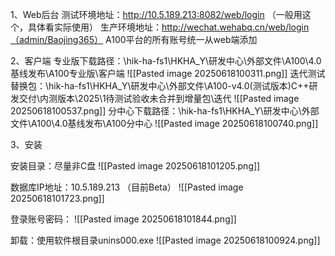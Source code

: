 
1、Web后台
测试环境地址：http://10.5.189.213:8082/web/login （一般用这个，具体看实际使用）
生产环境地址：http://wechat.wehabq.cn/web/login（admin/Baojing365）
A100平台的所有账号统一从web端添加

2、客户端
专业版下载路径：\\hik-ha-fs1\HKHA_Y\研发中心\外部文件\A100\4.0基线发布\A100专业版\客户端
![[Pasted image 20250618100311.png]]
迭代测试替换包：\\hik-ha-fs1\HKHA_Y\研发中心\外部文件\A100-v4.0(测试版本)C++研发交付\内测版本\2025\1待测试验收未合并到增量包\迭代
![[Pasted image 20250618100537.png]]
分中心下载路径：\\hik-ha-fs1\HKHA_Y\研发中心\外部文件\A100\4.0基线发布\A100分中心
![[Pasted image 20250618100740.png]]

3、安装


安装目录：尽量非C盘
![[Pasted image 20250618101205.png]]

数据库IP地址：10.5.189.213 （目前Beta）
![[Pasted image 20250618101723.png]]

登录账号密码：
![[Pasted image 20250618101844.png]]











卸载：使用软件根目录unins000.exe
![[Pasted image 20250618100924.png]]